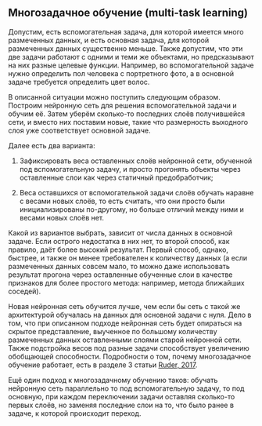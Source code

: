 ## Многозадачное обучение (multi-task learning)

Допустим, есть вспомогательная задача, для которой имеется много размеченных данных, и есть основная задача, для которой размеченных данных существенно меньше. Также допустим, что эти две задачи работают с одними и теми же объектами, но предсказывают на них разные целевые функции. Например, во вспомогательной задаче нужно определить пол человека с портретного фото, а в основной задаче требуется определить цвет волос.

В описанной ситуации можно поступить следующим образом. Построим нейронную сеть для решения вспомогательной задачи и обучим её. Затем уберём сколько-то последних слоёв получившейся сети, и вместо них поставим новые, такие что размерность выходного слоя уже соответствует основной задаче.

Далее есть два варианта:

1. Зафиксировать веса оставленных слоёв нейронной сети, обученной под вспомогательную задачу, и просто прогонять объекты через оставленные слои как через статичный предобработчик;

2. Веса оставшихся от вспомогательной задачи слоёв обучать наравне с весами новых слоёв, то есть считать, что они просто были инициализированы по-другому, но больше отличий между ними и весами новых слоёв нет.

Какой из вариантов выбрать, зависит от числа данных в основной задаче. Если острого недостатка в них нет, то второй способ, как правило, даёт более высокий результат. Первый способ, однако, быстрее, и также он менее требователен к количеству данных (а если размеченных данных совсем мало, то можно даже использовать результат прогона через оставленные обученные слои в качестве признаков для более простого метода: например, метода ближайших соседей).

Новая нейронная сеть обучится лучше, чем если бы сеть с такой же архитектурой обучалась на данных для основной задачи с нуля. Дело в том, что при описанном подходе нейронная сеть будет опираться на скрытое представление, выученное по большому количеству размеченных данных оставленными слоями старой нейронной сети. Также подстройка весов под разные задачи способствует увеличению обобщающей способности. Подробности о том, почему многозадачное обучение работает, есть в разделе 3 статьи [Ruder, 2017](https://arxiv.org/pdf/1706.05098.pdf).

Ещё один подход к многозадачному обучению таков: обучать нейронную сеть параллельно то под вспомогательную задачу, то под основную, при каждом переключении задачи оставляя сколько-то первых слоёв, но заменяя последние слои на то, что было ранее в задаче, к которой происходит переход.
